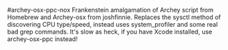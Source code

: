 #archey-osx-ppc-nox
Frankenstein amalgamation of Archey script from Homebrew and Archey-osx from joshfinnie. Replaces the sysctl method of discovering CPU type/speed, instead uses system_profiler and some real bad grep commands. It's slow as heck, if you have Xcode installed, use archey-osx-ppc instead! 
